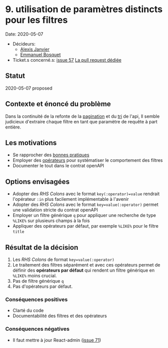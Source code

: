 # 9. utilisation de paramètres distincts pour les filtres

Date: 2020-05-07

-   Décideurs:
    -   [Alexis Janvier](https://github.com/alexisjanvier)
    -   [Emmanuel Bosquet](https://github.com/Keksoj)
-   Ticket.s concerné.s: [issue 57](https://github.com/CaenCamp/jobs-caen-camp/issues/57)
    [La pull request dédiée](https://github.com/CaenCamp/jobs-caen-camp/pull/69)

## Statut

<!-- les statuts sont en anglais : proposed/accepted/done/deprecated/superseded -->

2020-05-07 proposed

## Contexte et énoncé du problème

Dans la continuité de la refonte de la [pagination](https://github.com/CaenCamp/jobs-caen-camp/pull/62) et du [tri](https://github.com/CaenCamp/jobs-caen-camp/pull/66) de l'api, ll semble judicieux d'extraire chaque filtre en tant que paramètre de requête à part entière.

## Les motivations

-   Se rapprocher des [bonnes pratiques](https://www.vinaysahni.com/best-practices-for-a-pragmatic-restful-api#advanced-queries)
-   Employer des [opérateurs](https://www.moesif.com/blog/technical/api-design/REST-API-Design-Filtering-Sorting-and-Pagination/#filtering) pour systématiser le comportement des filtres
-   Documenter le tout dans le contrat openAPI

## Options envisagées

-   Adopter des _RHS Colons_ avec le format `key(:operator)=value` rendrait l'opérateur `:in` plus facilement implémentable à l'avenir
-   Adopter des _RHS Colons_ avec le format `key=value(:operator)` permet une validation stricte du contrat openAPI
-   Employer un filtre générique `q` pour appliquer une recherche de type `%LIKE%` sur plusieurs champs à la fois
-   Appliquer des opérateurs par défaut, par exemple `%LIKE%` pour le filtre `title`

## Résultat de la décision

1. Les _RHS Colons_ de format `key=value(:operator)`
2. Le traitement des filtres séparément et avec ces opérateurs permet de définir des **opérateurs par défaut** qui rendent un filtre générique en `%LIKE%` moins crucial.
3. Pas de filtre générique `q`
4. Pas d'opérateurs par défaut.

### Conséquences positives

-   Clarté du code
-   Documentabilité des filtres et des opérateurs

### Conséquences négatives

-   Il faut mettre à jour React-admin ([issue 71](https://github.com/CaenCamp/jobs-caen-camp/issues/71))
